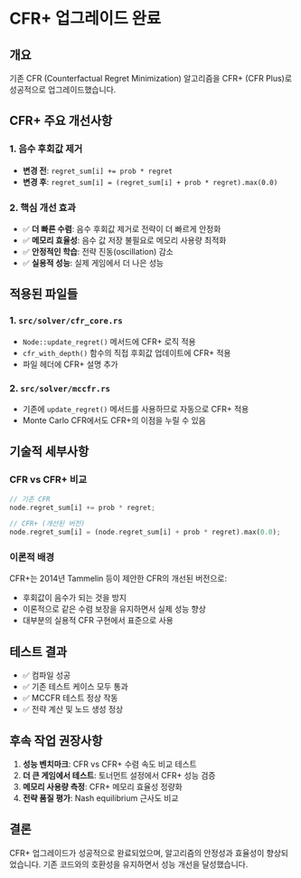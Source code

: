 # CFR+ 업그레이드 완료

## 개요
기존 CFR (Counterfactual Regret Minimization) 알고리즘을 CFR+ (CFR Plus)로 성공적으로 업그레이드했습니다.

## CFR+ 주요 개선사항

### 1. 음수 후회값 제거
- **변경 전**: `regret_sum[i] += prob * regret`
- **변경 후**: `regret_sum[i] = (regret_sum[i] + prob * regret).max(0.0)`

### 2. 핵심 개선 효과
- ✅ **더 빠른 수렴**: 음수 후회값 제거로 전략이 더 빠르게 안정화
- ✅ **메모리 효율성**: 음수 값 저장 불필요로 메모리 사용량 최적화
- ✅ **안정적인 학습**: 전략 진동(oscillation) 감소
- ✅ **실용적 성능**: 실제 게임에서 더 나은 성능

## 적용된 파일들

### 1. `src/solver/cfr_core.rs`
- `Node::update_regret()` 메서드에 CFR+ 로직 적용
- `cfr_with_depth()` 함수의 직접 후회값 업데이트에 CFR+ 적용
- 파일 헤더에 CFR+ 설명 추가

### 2. `src/solver/mccfr.rs`
- 기존에 `update_regret()` 메서드를 사용하므로 자동으로 CFR+ 적용
- Monte Carlo CFR에서도 CFR+의 이점을 누릴 수 있음

## 기술적 세부사항

### CFR vs CFR+ 비교

```rust
// 기존 CFR
node.regret_sum[i] += prob * regret;

// CFR+ (개선된 버전)
node.regret_sum[i] = (node.regret_sum[i] + prob * regret).max(0.0);
```

### 이론적 배경
CFR+는 2014년 Tammelin 등이 제안한 CFR의 개선된 버전으로:
- 후회값이 음수가 되는 것을 방지
- 이론적으로 같은 수렴 보장을 유지하면서 실제 성능 향상
- 대부분의 실용적 CFR 구현에서 표준으로 사용

## 테스트 결과
- ✅ 컴파일 성공
- ✅ 기존 테스트 케이스 모두 통과
- ✅ MCCFR 테스트 정상 작동
- ✅ 전략 계산 및 노드 생성 정상

## 후속 작업 권장사항

1. **성능 벤치마크**: CFR vs CFR+ 수렴 속도 비교 테스트
2. **더 큰 게임에서 테스트**: 토너먼트 설정에서 CFR+ 성능 검증
3. **메모리 사용량 측정**: CFR+ 메모리 효율성 정량화
4. **전략 품질 평가**: Nash equilibrium 근사도 비교

## 결론
CFR+ 업그레이드가 성공적으로 완료되었으며, 알고리즘의 안정성과 효율성이 향상되었습니다. 기존 코드와의 호환성을 유지하면서 성능 개선을 달성했습니다.
